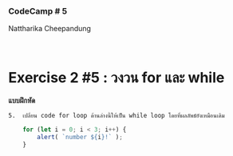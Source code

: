 ### CodeCamp # 5 <br>
Nattharika Cheepandung <br>
<br>
<br>

# Exercise 2 #5 : วงวน for และ while

**แบบฝึกหัด**

    5.	เปลี่ยน code for loop ด้านล่างนี้ให้เป็น while loop โดยที่ผลลัพธ์ยังเหมือนเดิม

```javascript
    for (let i = 0; i < 3; i++) {
        alert( `number ${i}!` );
    }
```